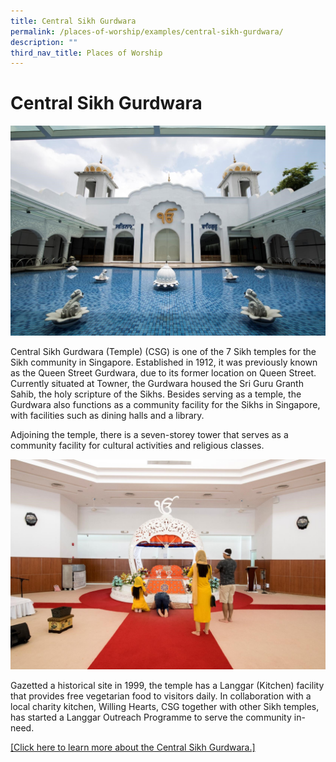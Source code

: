 ```yaml
---
title: Central Sikh Gurdwara
permalink: /places-of-worship/examples/central-sikh-gurdwara/
description: ""
third_nav_title: Places of Worship
---
```

# Central Sikh Gurdwara
![](/images/Places%20of%20Worship/photo_central%20sikh%20gurdwara%202.jpg)

Central Sikh Gurdwara (Temple) (CSG) is one of the 7 Sikh temples for the Sikh community in Singapore. Established in 1912, it was previously known as the Queen Street Gurdwara, due to its former location on Queen Street. Currently situated at Towner, the Gurdwara housed the Sri Guru Granth Sahib, the holy scripture of the Sikhs. Besides serving as a temple, the Gurdwara also functions as a community facility for the Sikhs in Singapore, with facilities such as dining halls and a library.

Adjoining the temple, there is a seven-storey tower that serves as a community facility for cultural activities and religious classes.

![](/images/Places%20of%20Worship/photo_central%20sikh%20gurdwara%205.jpg)

Gazetted a historical site in 1999, the temple has a Langgar (Kitchen) facility that provides free vegetarian food to visitors daily. In collaboration with a local charity kitchen, Willing Hearts, CSG together with other Sikh temples, has started a Langgar Outreach Programme to serve the community in-need.

<a href="https://sikhs.org.sg/about-cst/" target="_blank">[Click here to learn more about the Central Sikh Gurdwara.]</a>